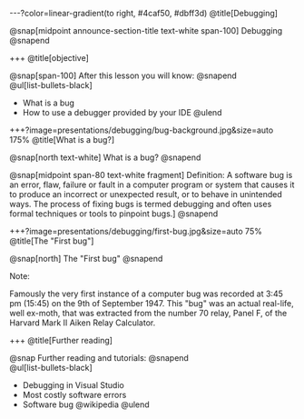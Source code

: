---?color=linear-gradient(to right, #4caf50, #dbff3d) 
@title[Debugging]

@snap[midpoint announce-section-title text-white span-100] 
    Debugging 
@snapend

+++ 
@title[objective]

@snap[span-100] 
After this lesson you will know: 
@snapend 
<br/> 
@ul[list-bullets-black] 
- What is a bug 
- How to use a debugger provided by your IDE
@ulend

+++?image=presentations/debugging/bug-background.jpg&size=auto 175% 
@title[What is a bug?]

@snap[north text-white] 
    What is a bug? 
@snapend

@snap[midpoint span-80 text-white fragment] 
    Definition: A software bug is an error, flaw, failure or fault in a computer program or system that causes it to produce an incorrect or unexpected result, or to behave in unintended ways. The process of fixing bugs is termed debugging and often uses formal techniques or tools to pinpoint bugs.] 
@snapend

+++?image=presentations/debugging/first-bug.jpg&size=auto 75% @title[The "First bug"]

@snap[north] The "First bug" @snapend

Note:

Famously the very first instance of a computer bug was recorded at 3:45 pm (15:45) on the 9th of September 1947. This "bug" was an actual real-life, well ex-moth, that was extracted from the number 70 relay, Panel F, of the Harvard Mark II Aiken Relay Calculator.

+++
@title[Further reading]

@snap Further reading and tutorials: @snapend <br/> 
@ul[list-bullets-black] 
- Debugging in Visual Studio 
- Most costly software errors 
- Software bug @wikipedia 
@ulend